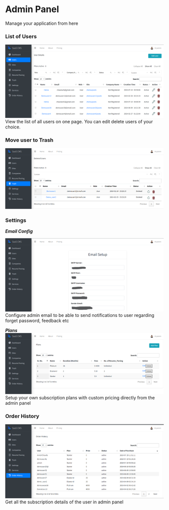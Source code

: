 # Admin Panel
Manage your application from here 
### List of Users
![list_of_users.png](screenshots/list_of_users.png)
View the list of all users on one page. You can edit delete users of your choice.
### Move user to Trash
![trash_users_1.png](screenshots/trash_users.png)
### Settings

_**Email Config**_ 

![email_setup.png](screenshots/email_setup.png)
Configure admin email to be able to send notifications to user regarding forget password, feedback etc

_**Plans**_ 
![plans.png](screenshots/plans.png)
Setup your own subscription plans with custom pricing directly from the admin panel

### Order History
![order_history.png](screenshots/order_history.png)
Get all the subscription details of the user in admin panel
